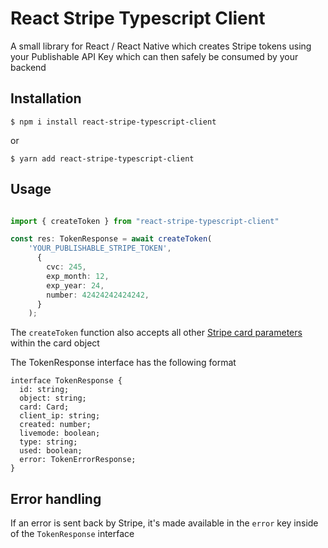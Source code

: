 # React Stripe Typescript Client

A small library for React / React Native which creates Stripe tokens using your Publishable API Key which can then safely be consumed by your backend

## Installation

`$ npm i install react-stripe-typescript-client`

or

`$ yarn add react-stripe-typescript-client`


## Usage


```typescript

import { createToken } from "react-stripe-typescript-client"

const res: TokenResponse = await createToken(
    'YOUR_PUBLISHABLE_STRIPE_TOKEN',
      {
        cvc: 245,
        exp_month: 12,
        exp_year: 24,
        number: 42424242424242,
      }
    );
```

The `createToken` function also accepts all other [Stripe card parameters ](https://stripe.com/docs/api/tokens/create_card#create_card_token-card) within the card object

The TokenResponse interface has the following format

```
interface TokenResponse {
  id: string;
  object: string;
  card: Card;
  client_ip: string;
  created: number;
  livemode: boolean;
  type: string;
  used: boolean;
  error: TokenErrorResponse;
}
```

## Error handling
If an error is sent back by Stripe, it's made available in the `error` key inside of the `TokenResponse` interface

